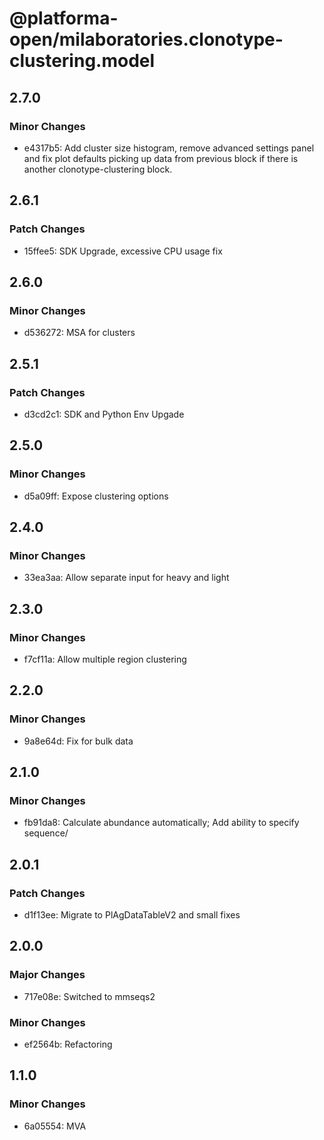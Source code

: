 # @platforma-open/milaboratories.clonotype-clustering.model

## 2.7.0

### Minor Changes

- e4317b5: Add cluster size histogram, remove advanced settings panel and fix plot defaults picking up data from previous block if there is another clonotype-clustering block.

## 2.6.1

### Patch Changes

- 15ffee5: SDK Upgrade, excessive CPU usage fix

## 2.6.0

### Minor Changes

- d536272: MSA for clusters

## 2.5.1

### Patch Changes

- d3cd2c1: SDK and Python Env Upgade

## 2.5.0

### Minor Changes

- d5a09ff: Expose clustering options

## 2.4.0

### Minor Changes

- 33ea3aa: Allow separate input for heavy and light

## 2.3.0

### Minor Changes

- f7cf11a: Allow multiple region clustering

## 2.2.0

### Minor Changes

- 9a8e64d: Fix for bulk data

## 2.1.0

### Minor Changes

- fb91da8: Calculate abundance automatically; Add ability to specify sequence/

## 2.0.1

### Patch Changes

- d1f13ee: Migrate to PlAgDataTableV2 and small fixes

## 2.0.0

### Major Changes

- 717e08e: Switched to mmseqs2

### Minor Changes

- ef2564b: Refactoring

## 1.1.0

### Minor Changes

- 6a05554: MVA
